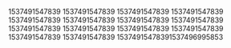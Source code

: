 1537491547839
1537491547839
1537491547839
1537491547839
1537491547839
1537491547839
1537491547839
1537491547839
1537491547839
1537491547839
1537491547839
1537491547839
1537491547839
1537491547839
15374915478391537496995853